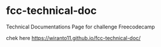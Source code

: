 # fcc-technical-doc
Technical Documentations Page for challenge Freecodecamp
 
 
 chek here https://wiranto11.github.io/fcc-technical-doc/
